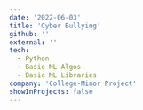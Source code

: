 ```yaml
---
date: '2022-06-03'
title: 'Cyber Bullying'
github: ''
external: ''
tech:
  - Python
  - Basic ML Algos
  - Basic ML Libraries
company: 'College-Minor Project'
showInProjects: false
---
```



